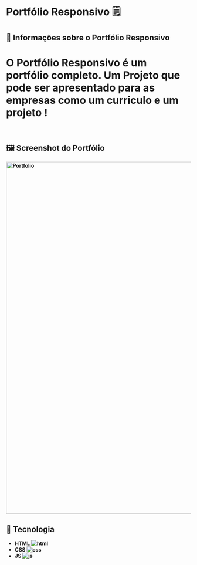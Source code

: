 # Portfólio Responsivo 🗒️

## 🔖 Informações sobre o Portfólio Responsivo

<h1> O <Strong> Portfólio Responsivo <Strong/> é um portfólio completo. Um Projeto que pode ser apresentado para as empresas como um curriculo e um projeto ! </h1>
<br/>
  
## 🖼 Screenshot do Portfólio <br/>
<img width="960" alt="Portfolio" src="https://user-images.githubusercontent.com/79457377/139061402-85507ae3-541e-44c3-8ea1-c78420508540.PNG">

  
## 🚀 Tecnologia <br/>
  * HTML ![html](https://user-images.githubusercontent.com/79457377/139062289-9ed7fd94-39a6-4647-bdc5-1db13f818f7f.png)
  * CSS  ![css](https://user-images.githubusercontent.com/79457377/139062839-083c0065-96c5-4bc1-8678-33bb132f29d6.png)
  * JS   ![js](https://user-images.githubusercontent.com/79457377/139062940-36b0a8b1-52dd-4db3-82e9-4329b6ebe430.png)
  <br/>


